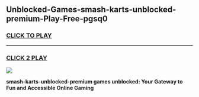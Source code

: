 
## Unblocked-Games-smash-karts-unblocked-premium-Play-Free-pgsq0
<h3>
<a href="https://premium76.site?title=smash-karts-unblocked-premium&ref=12A">CLICK TO PLAY</a></h3>
<hr>

<h3>
<a href="https://premium76.site?title=smash-karts-unblocked-premium&ref=12A">CLICK 2 PLAY</a>
  
</h3>

<a href="https://premium76.site?title=smash-karts-unblocked-premium&ref=12A"><img src="https://clearcache.store/games.png"></a>


**smash-karts-unblocked-premium games unblocked: Your Gateway to Fun and Accessible Online Gaming**
